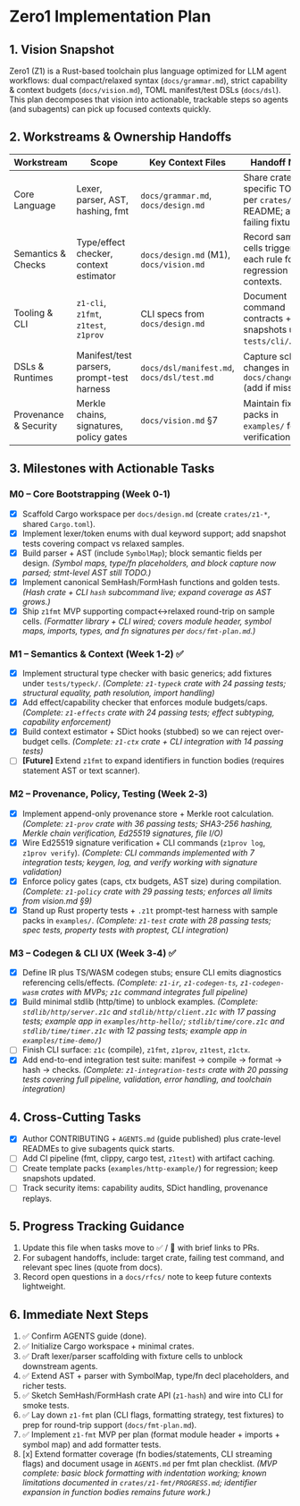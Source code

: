 # Zero1 Implementation Plan

## 1. Vision Snapshot
Zero1 (Z1) is a Rust-based toolchain plus language optimized for LLM agent workflows: dual compact/relaxed syntax (`docs/grammar.md`), strict capability & context budgets (`docs/vision.md`), TOML manifest/test DSLs (`docs/dsl`). This plan decomposes that vision into actionable, trackable steps so agents (and subagents) can pick up focused contexts quickly.

## 2. Workstreams & Ownership Handoffs
| Workstream | Scope | Key Context Files | Handoff Notes |
|------------|-------|-------------------|---------------|
| Core Language | Lexer, parser, AST, hashing, fmt | `docs/grammar.md`, `docs/design.md` | Share crate-specific TODOs per `crates/z1-*` README; attach failing fixtures. |
| Semantics & Checks | Type/effect checker, context estimator | `docs/design.md` (M1), `docs/vision.md` | Record sample cells triggering each rule for regression contexts. |
| Tooling & CLI | `z1-cli`, `z1fmt`, `z1test`, `z1prov` | CLI specs from `docs/design.md` | Document command contracts + snapshots under `tests/cli/`. |
| DSLs & Runtimes | Manifest/test parsers, prompt-test harness | `docs/dsl/manifest.md`, `docs/dsl/test.md` | Capture schema changes in `docs/changelog.md` (add if missing). |
| Provenance & Security | Merkle chains, signatures, policy gates | `docs/vision.md` §7 | Maintain fixture packs in `examples/` for verification. |

## 3. Milestones with Actionable Tasks
### M0 – Core Bootstrapping (Week 0‑1)
- [x] Scaffold Cargo workspace per `docs/design.md` (create `crates/z1-*`, shared `Cargo.toml`).
- [x] Implement lexer/token enums with dual keyword support; add snapshot tests covering compact vs relaxed samples.
- [x] Build parser + AST (include `SymbolMap`); block semantic fields per design. _(Symbol maps, type/fn placeholders, and block capture now parsed; stmt-level AST still TODO.)_
- [x] Implement canonical SemHash/FormHash functions and golden tests. _(Hash crate + CLI `hash` subcommand live; expand coverage as AST grows.)_
- [x] Ship `z1fmt` MVP supporting compact↔relaxed round-trip on sample cells. _(Formatter library + CLI wired; covers module header, symbol maps, imports, types, and fn signatures per `docs/fmt-plan.md`.)_

### M1 – Semantics & Context (Week 1‑2) ✅
- [x] Implement structural type checker with basic generics; add fixtures under `tests/typeck/`. _(Complete: `z1-typeck` crate with 24 passing tests; structural equality, path resolution, import handling)_
- [x] Add effect/capability checker that enforces module budgets/caps. _(Complete: `z1-effects` crate with 24 passing tests; effect subtyping, capability enforcement)_
- [x] Build context estimator + SDict hooks (stubbed) so we can reject over-budget cells. _(Complete: `z1-ctx` crate + CLI integration with 14 passing tests)_
- [ ] **[Future]** Extend `z1fmt` to expand identifiers in function bodies (requires statement AST or text scanner).

### M2 – Provenance, Policy, Testing (Week 2‑3)
- [x] Implement append-only provenance store + Merkle root calculation. _(Complete: `z1-prov` crate with 36 passing tests; SHA3-256 hashing, Merkle chain verification, Ed25519 signatures, file I/O)_
- [x] Wire Ed25519 signature verification + CLI commands (`z1prov log`, `z1prov verify`). _(Complete: CLI commands implemented with 7 integration tests; keygen, log, and verify working with signature validation)_
- [x] Enforce policy gates (caps, ctx budgets, AST size) during compilation. _(Complete: `z1-policy` crate with 29 passing tests; enforces all limits from vision.md §9)_
- [x] Stand up Rust property tests + `.z1t` prompt-test harness with sample packs in `examples/`. _(Complete: `z1-test` crate with 28 passing tests; spec tests, property tests with proptest, CLI integration)_

### M3 – Codegen & CLI UX (Week 3‑4) ✅
- [x] Define IR plus TS/WASM codegen stubs; ensure CLI emits diagnostics referencing cells/effects. _(Complete: `z1-ir`, `z1-codegen-ts`, `z1-codegen-wasm` crates with MVPs; `z1c` command integrates full pipeline)_
- [x] Build minimal stdlib (http/time) to unblock examples. _(Complete: `stdlib/http/server.z1c` and `stdlib/http/client.z1c` with 17 passing tests; example app in `examples/http-hello/`; `stdlib/time/core.z1c` and `stdlib/time/timer.z1c` with 12 passing tests; example app in `examples/time-demo/`)_
- [ ] Finish CLI surface: `z1c` (compile), `z1fmt`, `z1prov`, `z1test`, `z1ctx`.
- [x] Add end-to-end integration test suite: manifest → compile → format → hash → checks. _(Complete: `z1-integration-tests` crate with 20 passing tests covering full pipeline, validation, error handling, and toolchain integration)_

## 4. Cross-Cutting Tasks
- [x] Author CONTRIBUTING + `AGENTS.md` (guide published) plus crate-level READMEs to give subagents quick starts.
- [ ] Add CI pipeline (fmt, clippy, cargo test, `z1test`) with artifact caching.
- [ ] Create template packs (`examples/http-example/`) for regression; keep snapshots updated.
- [ ] Track security items: capability audits, SDict handling, provenance replays.

## 5. Progress Tracking Guidance
1. Update this file when tasks move to ✅ / 🚧 with brief links to PRs.
2. For subagent handoffs, include: target crate, failing test command, and relevant spec lines (quote from docs).
3. Record open questions in a `docs/rfcs/` note to keep future contexts lightweight.

## 6. Immediate Next Steps
1. ✅ Confirm AGENTS guide (done).
2. ✅ Initialize Cargo workspace + minimal crates.
3. ✅ Draft lexer/parser scaffolding with fixture cells to unblock downstream agents.
4. ✅ Extend AST + parser with SymbolMap, type/fn decl placeholders, and richer tests.
5. ✅ Sketch SemHash/FormHash crate API (`z1-hash`) and wire into CLI for smoke tests.
6. ✅ Lay down `z1-fmt` plan (CLI flags, formatting strategy, test fixtures) to prep for round-trip support (`docs/fmt-plan.md`).
7. ✅ Implement `z1-fmt` MVP per plan (format module header + imports + symbol map) and add formatter tests.
8. [x] Extend formatter coverage (fn bodies/statements, CLI streaming flags) and document usage in `AGENTS.md` per fmt plan checklist. _(MVP complete: basic block formatting with indentation working; known limitations documented in `crates/z1-fmt/PROGRESS.md`; identifier expansion in function bodies remains future work.)_
